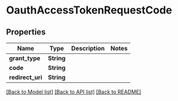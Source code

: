 # OauthAccessTokenRequestCode

## Properties

Name | Type | Description | Notes
------------ | ------------- | ------------- | -------------
**grant_type** | **String** |  | 
**code** | **String** |  | 
**redirect_uri** | **String** |  | 

[[Back to Model list]](../README.md#documentation-for-models) [[Back to API list]](../README.md#documentation-for-api-endpoints) [[Back to README]](../README.md)


